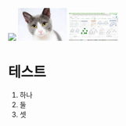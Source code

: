 <img src='yaktocat(1).png' width=100>
<img src='고양이.png' width=100>
<img src='webraw.png' width=100>


# 테스트

1. 하나
2. 둘
3. 셋
